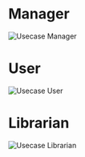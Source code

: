 # Manager
![Usecase Manager](https://s17.picofile.com/file/8422148684/dada1.png)

# User
![Usecase User](https://s17.picofile.com/file/8422148942/dadaa.png)

# Librarian
![Usecase Librarian](https://s17.picofile.com/file/8422149226/dada4.png)
